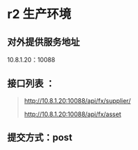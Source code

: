 # r2 生产环境
## 对外提供服务地址
10.8.1.20：10088

## 接口列表 ：
>http://10.8.1.20:10088/api/fx/supplier/
>
>http://10.8.1.20:10088/api/fx/asset
## 提交方式：post


